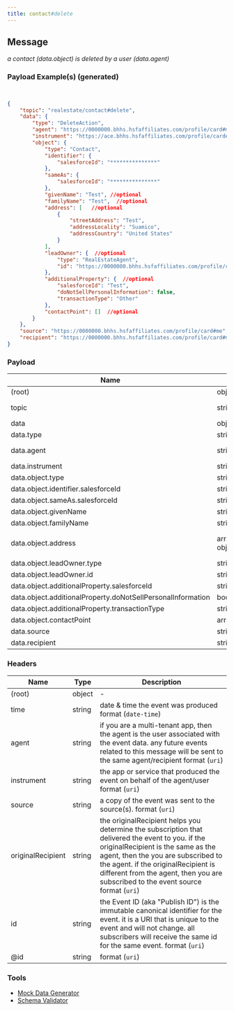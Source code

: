 ```yaml
---
title: contact#delete
---
```

## Message

*a contact (data.object) is deleted by a user (data.agent)*

### Payload Example(s) (generated)

```json


{
    "topic": "realestate/contact#delete",
    "data": {
        "type": "DeleteAction",
        "agent": "https://0000000.bhhs.hsfaffiliates.com/profile/card#me",
        "instrument": "https://ace.bhhs.hsfaffiliates.com/profile/card#me",
        "object": {
            "type": "Contact",
            "identifier": {
                "salesforceId": "***************"
            },
            "sameAs": {
                "salesforceId": "***************"
            },
            "givenName": "Test", //optional
            "familyName": "Test",  //optional
            "address": [   //optional
                { 
                    "streetAddress": "Test",
                    "addressLocality": "Suamico",
                    "addressCountry": "United States"
                }
            ],
            "leadOwner": {  //optional
                "type": "RealEstateAgent",
                "id": "https://0000000.bhhs.hsfaffiliates.com/profile/card#me"
            },
            "additionalProperty": {  //optional
                "salesforceId": "Test",
                "doNotSellPersonalInformation": false,
                "transactionType": "Other"
            },
            "contactPoint": []  //optional
        }
    },
    "source": "https://0000000.bhhs.hsfaffiliates.com/profile/card#me",
    "recipient": "https://0000000.bhhs.hsfaffiliates.com/profile/card#me",
}

```



### Payload

| Name | Type | Description |
|---|---|---|
| (root) | object | - |
| topic | string | const (`"realestate/contact#delete"`)  |
| data | object | - |
| data.type | string | const (`"DeleteAction"`)  |
| data.agent |  string&lt;uri&gt;  | the user,tema or organization who sent the event  |
| data.instrument | string&lt;uri&gt;  | data instrument |
| data.object.type | string | const (`"Contact"`)  |
| data.object.identifier.salesforceId | string |  identifier Salesforce Id |
| data.object.sameAs.salesforceId | string |  sameAs Salesforce Id |
| data.object.givenName  | string |  given name |
| data.object.familyName | string | family name |
| data.object.address | array of object |  object has { streetAddress addressLocality , addressCountry } |
| data.object.leadOwner.type | string |  type of lead owner |
| data.object.leadOwner.id   |  string&lt;uri&gt; |  id(url) of lead owner |
| data.object.additionalProperty.salesforceId | string | salesforce Id |
| data.object.additionalProperty.doNotSellPersonalInformation | bool | false |
| data.object.additionalProperty.transactionType |string | transaction type  |
| data.object.contactPoint | array | contact point array |
| data.source | string |  format (`uri`) |
| data.recipient | string |  format (`uri`) | 
 

### Headers

| Name | Type | Description |
|---|---|---|
| (root) | object | - |
| time | string | date & time the event was produced format (`date-time`) |
| agent | string | if you are a multi-tenant app, then the agent is the user associated with the event data. any future events related to this message will be sent to the same agent/recipient format (`uri`) |
| instrument | string | the app or service that produced the event on behalf of the agent/user format (`uri`) |
| source | string | a copy of the event was sent to the source(s). format (`uri`) |
| originalRecipient | string | the originalRecipient helps you determine the subscription that delivered the event to you. if the originalRecipient is the same as the agent, then the you are subscribed to the agent. if the originalRecipient is different from the agent, then you are subscribed to the event source format (`uri`) |
| id | string | the Event ID (aka "Publish ID") is the immutable canonical identifier for the event. it is a URI that is unique to the event and will not change. all subscribers will receive the same id for the same event. format (`uri`) |
| @id | string |  format (`uri`) |

### Tools

* [Mock Data Generator](/tools/mock-data-generator)
* [Schema Validator](/tools/validate)


